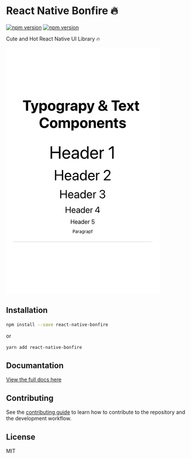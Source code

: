 # React Native Bonfire 🔥

[![npm version](https://img.shields.io/badge/npm%20package-0.1.0-blue)](https://www.npmjs.com/package/react-native-bonfire) [![npm version](https://img.shields.io/badge/size-24%20kB-yellow)](https://www.npmjs.com/package/react-native-bonfire)

Cute and Hot React Native UI Library 🔥

![react native fade loading demo example](https://raw.githubusercontent.com/hasretozkan/react-native-bonfire/master/example.png)

## Installation

```sh
npm install --save react-native-bonfire
```

or

```sh
yarn add react-native-bonfire
```

## Documantation

[View the full docs here](CONTRIBUTING.md)

## Contributing

See the [contributing guide](CONTRIBUTING.md) to learn how to contribute to the repository and the development workflow.

## License

MIT
